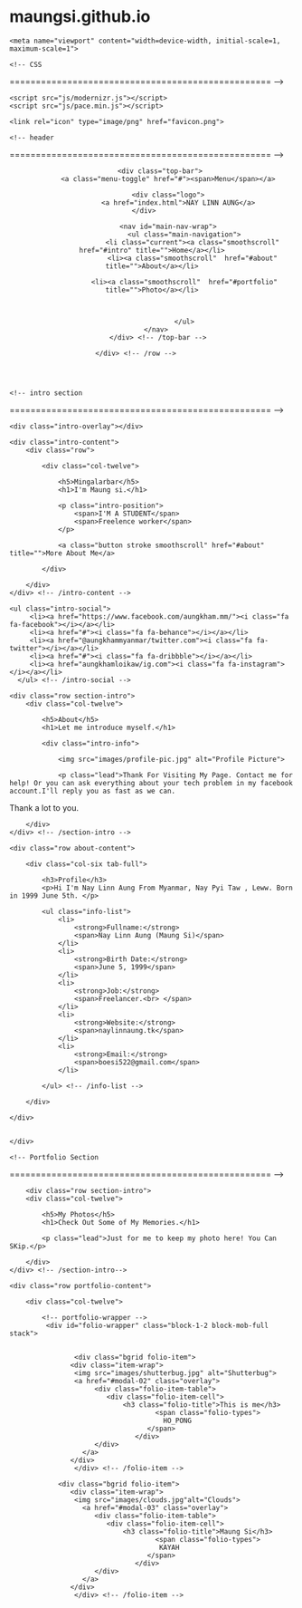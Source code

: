 # maungsi.github.io
<!DOCTYPE html>
<!--[if IE 8 ]><html class="no-js oldie ie8" lang="en"> <![endif]-->
<!--[if IE 9 ]><html class="no-js oldie ie9" lang="en"> <![endif]-->
<!--[if (gte IE 9)|!(IE)]><!--><html class="no-js" lang="en"> <!--<![endif]-->
<head>

   <!--- basic page needs
   ================================================== -->
   <meta charset="utf-8">
	<title>Boesi</title>
	<meta name="description" content="">  
	<meta name="author" content="">

   <!-- mobile specific metas
   ================================================== -->
	<meta name="viewport" content="width=device-width, initial-scale=1, maximum-scale=1">

 	<!-- CSS
   ================================================== -->
   <link rel="stylesheet" href="css/base.css">  
   <link rel="stylesheet" href="css/main.css">
   <link rel="stylesheet" href="css/vendor.css">     

   <!-- script
   ================================================== -->   
	<script src="js/modernizr.js"></script>
	<script src="js/pace.min.js"></script>

   <!-- favicons
	================================================== -->
	<link rel="icon" type="image/png" href="favicon.png">

</head>

<body id="top">

	<!-- header 
   ================================================== -->
   <header>   	
   	<div class="row">

   		<div class="top-bar">
   			<a class="menu-toggle" href="#"><span>Menu</span></a>

	   		<div class="logo">
		         <a href="index.html">NAY LINN AUNG</a>
		      </div>		      

		   	<nav id="main-nav-wrap">
					<ul class="main-navigation">
						<li class="current"><a class="smoothscroll"  href="#intro" title="">Home</a></li>
						<li><a class="smoothscroll"  href="#about" title="">About</a></li>
						
					<li><a class="smoothscroll"  href="#portfolio" title="">Photo</a></li>
							
						
										
					</ul>
				</nav>    		
   		</div> <!-- /top-bar --> 
   		
   	</div> <!-- /row --> 		
   </header> <!-- /header -->

	<!-- intro section
   ================================================== -->
   <section id="intro">   

   	<div class="intro-overlay"></div>	

   	<div class="intro-content">
   		<div class="row">

   			<div class="col-twelve">

	   			<h5>Mingalarbar</h5>
	   			<h1>I'm Maung si.</h1>

	   			<p class="intro-position">
	   				<span>I'M A STUDENT</span>
	   				<span>Freelence worker</span> 
	   			</p>

	   			<a class="button stroke smoothscroll" href="#about" title="">More About Me</a>

	   		</div>  
   			
   		</div>   		 		
   	</div> <!-- /intro-content --> 

   	<ul class="intro-social">        
         <li><a href="https://www.facebook.com/aungkham.mm/"><i class="fa fa-facebook"></i></a></li>
         <li><a href="#"><i class="fa fa-behance"></i></a></li>
         <li><a href="@aungkhammyanmar/twitter.com"><i class="fa fa-twitter"></i></a></li>
         <li><a href="#"><i class="fa fa-dribbble"></i></a></li>
         <li><a href="aungkhamloikaw/ig.com"><i class="fa fa-instagram"></i></a></li>
      </ul> <!-- /intro-social -->      	

   </section> <!-- /intro -->


   <!-- about section
   ================================================== -->
   <section id="about">  

   	<div class="row section-intro">
   		<div class="col-twelve">

   			<h5>About</h5>
   			<h1>Let me introduce myself.</h1>

   			<div class="intro-info">

   				<img src="images/profile-pic.jpg" alt="Profile Picture">

   				<p class="lead">Thank For Visiting My Page. Contact me for help! Or you can ask everything about your tech problem in my facebook account.I'll reply you as fast as we can.
Thank a lot to you. </p>
   			</div>   			

   		</div>   		
   	</div> <!-- /section-intro -->

   	<div class="row about-content">

   		<div class="col-six tab-full">

   			<h3>Profile</h3>
   			<p>Hi I'm Nay Linn Aung From Myanmar, Nay Pyi Taw , Leww. Born in 1999 June 5th. </p>

   			<ul class="info-list">
   				<li>
   					<strong>Fullname:</strong>
   					<span>Nay Linn Aung (Maung Si)</span>
   				</li>
   				<li>
   					<strong>Birth Date:</strong>
   					<span>June 5, 1999</span>
   				</li>
   				<li>
   					<strong>Job:</strong>
   					<span>Freelancer.<br> </span>
   				</li>
   				<li>
   					<strong>Website:</strong>
   					<span>naylinnaung.tk</span>
   				</li>
   				<li>
   					<strong>Email:</strong>
   					<span>boesi522@gmail.com</span>
   				</li>

   			</ul> <!-- /info-list -->

   		</div>

   	</div>

   	 		
   	</div>

   </section> <!-- /process-->    


   

	<!-- Portfolio Section
   ================================================== -->
	<section id="portfolio">

		<div class="row section-intro">
   		<div class="col-twelve">

   			<h5>My Photos</h5>
   			<h1>Check Out Some of My Memories.</h1>

   			<p class="lead">Just for me to keep my photo here! You Can SKip.</p>

   		</div>   		
   	</div> <!-- /section-intro--> 

   	<div class="row portfolio-content">

   		<div class="col-twelve">

   			<!-- portfolio-wrapper -->
	         <div id="folio-wrapper" class="block-1-2 block-mob-full stack">


	        		<div class="bgrid folio-item">
	               <div class="item-wrap">
	               	<img src="images/shutterbug.jpg" alt="Shutterbug">
	               	<a href="#modal-02" class="overlay">              		                  
	                     <div class="folio-item-table">
	                     	<div class="folio-item-cell">
	                     		<h3 class="folio-title">This is me</h3>	     					    
		     					    	<span class="folio-types">
		     					       	  HO_PONG
		     					      </span>		     		
		     					   </div> 	                      	
	                     </div>                    
	                  </a>
	               </div>
	        		</div> <!-- /folio-item -->

	            <div class="bgrid folio-item">
	               <div class="item-wrap">
	               	<img src="images/clouds.jpg"alt="Clouds">
	                  <a href="#modal-03" class="overlay">             		                  
	                     <div class="folio-item-table">
	                     	<div class="folio-item-cell">
	                     		<h3 class="folio-title">Maung Si</h3>	     					    
		     					    	<span class="folio-types">
		     					       	 KAYAH
		     					      </span>		     		
		     					   </div> 	                      	
	                     </div>                    
	                  </a>
	               </div>
	        		</div> <!-- /folio-item -->

	              

  

	           


	            

   <!-- Java Script
   ================================================== --> 
   <script src="js/jquery-2.1.3.min.js"></script>
   <script src="js/plugins.js"></script>
   <script src="js/main.js"></script>

</body>

</html>

